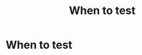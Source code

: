 ﻿---
title: When to test
description: Using appropriate testing methods at the right time helps identify bugs before rework increases expense.
ms.date: 01/01/2022
---

# When to test
